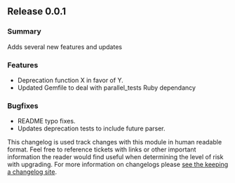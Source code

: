 ## Release 0.0.1
### Summary

Adds several new features and updates

### Features
- Deprecation function X in favor of Y.
- Updated Gemfile to deal with parallel_tests Ruby dependancy

### Bugfixes
- README typo fixes.
- Updates deprecation tests to include future parser.


This changelog is used track changes with this module in human readable format.
Feel free to reference tickets with links or other important information the 
reader would find useful when determining the level of risk with upgrading.
For more information on changelogs please [see the keeping a changelog site](http://keepachangelog.com/en/0.3.0/). 